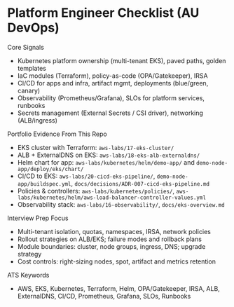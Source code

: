 # Platform Engineer Checklist (AU DevOps)

Core Signals

- Kubernetes platform ownership (multi-tenant EKS), paved paths, golden templates
- IaC modules (Terraform), policy-as-code (OPA/Gatekeeper), IRSA
- CI/CD for apps and infra, artifact mgmt, deployments (blue/green, canary)
- Observability (Prometheus/Grafana), SLOs for platform services, runbooks
- Secrets management (External Secrets / CSI driver), networking (ALB/ingress)

Portfolio Evidence From This Repo

- EKS cluster with Terraform: `aws-labs/17-eks-cluster/`
- ALB + ExternalDNS on EKS: `aws-labs/18-eks-alb-externaldns/`
- Helm chart for app: `aws-labs/kubernetes/helm/demo-app/` and `demo-node-app/deploy/eks/chart/`
- CI/CD to EKS: `aws-labs/20-cicd-eks-pipeline/`, `demo-node-app/buildspec.yml`, `docs/decisions/ADR-007-cicd-eks-pipeline.md`
- Policies & controllers: `aws-labs/kubernetes/policies/`, `aws-labs/kubernetes/helm/aws-load-balancer-controller-values.yml`
- Observability stack: `aws-labs/16-observability/`, `docs/eks-overview.md`

Interview Prep Focus

- Multi-tenant isolation, quotas, namespaces, IRSA, network policies
- Rollout strategies on ALB/EKS; failure modes and rollback plans
- Module boundaries: cluster, node groups, ingress, DNS; upgrade strategy
- Cost controls: right-sizing nodes, spot, artifact and metrics retention

ATS Keywords

- AWS, EKS, Kubernetes, Terraform, Helm, OPA/Gatekeeper, IRSA, ALB, ExternalDNS, CI/CD, Prometheus, Grafana, SLOs, Runbooks
